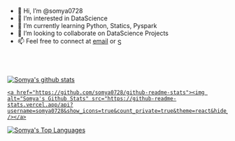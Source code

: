 - 👋 Hi, I’m @somya0728
- 👀 I’m interested in DataScience
- 🌱 I’m currently learning Python, Statics, Pyspark
- 💞️ I’m looking to collaborate on DataScience Projects
- 📫 Feel free to connect at [email](mailto:somyasingh018j@gmail.com) or <a href="https://www.linkedin.com/in/somyasingh0728/">
  <img valign='middle' alt="Somya's LinkedIN" width="15px" src="https://raw.githubusercontent.com/peterthehan/peterthehan/master/assets/linkedin.svg" />  
  
  
  
<br/><br/><br/>
![Somya's github stats](https://github-readme-stats.vercel.app/api?username=somya0728)

    <a href="https://github.com/somya0728/github-readme-stats"><img alt="Somya's Github Stats" src="https://github-readme-stats.vercel.app/api?username=somya0728&show_icons=true&count_private=true&theme=react&hide_border=true&bg_color=0D1117" /></a>
  <a href="https://github.com/somya0728/github-readme-stats"><img alt="Somya's Top Languages" src="https://github-readme-stats.vercel.app/api/top-langs/?username=somya0728&langs_count=8&count_private=true&layout=compact&theme=react&hide_border=true&bg_color=0D1117" /></a>
 
  
   
<!---
somya0728/somya0728 is a ✨ special ✨ repository because its `README.md` (this file) appears on your GitHub profile.
You can click the Preview link to take a look at your changes.
--->
